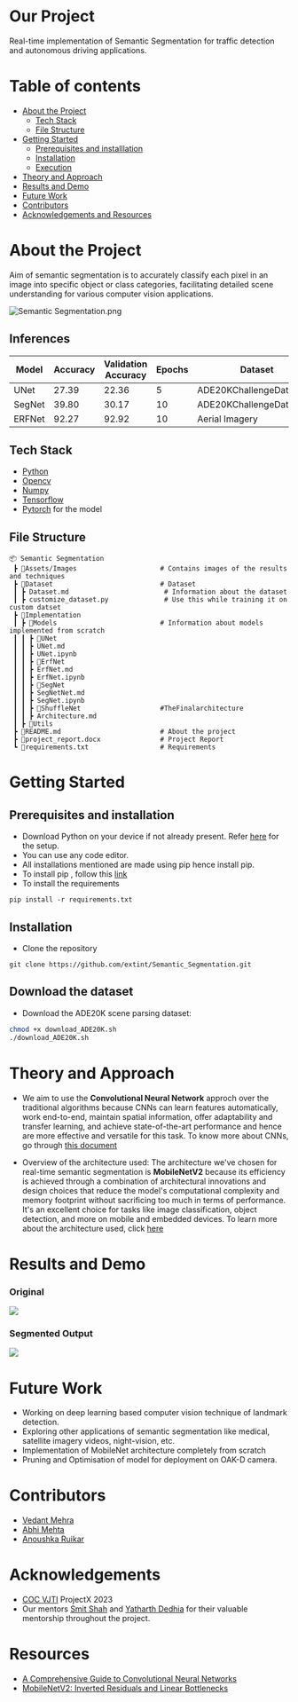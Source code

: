 # Our Project
Real-time implementation of Semantic Segmentation for traffic detection and autonomous driving applications. 
# Table of contents
- [About the Project](#About-the-Project)
  - [Tech Stack](#Tech-Stack)
  - [File Structure](#File-Structure)
- [Getting Started](#Getting-Started)
  - [Prerequisites and installlation](#Prerequisites-and-installlation)
  - [Installation](#Installation)
  - [Execution](#Execution)
- [Theory and Approach](#Theory-and-Approach)
-  [Results and Demo](#Results-and-Demo)
-  [Future Work](#Future-Work)
-  [Contributors](#Contributors)
-  [Acknowledgements and Resources](#Acknowledgements-and-Resources)

# About the Project
Aim of semantic segmentation is to accurately classify each pixel in an image into specific object or class categories, facilitating detailed scene understanding for various computer vision applications.

![Semantic Segmentation.png](https://github.com/extint/Semantic_Segmentation/raw/main/Assets/Images/Semantic_Segmentation.jpg)

## Inferences
| Model | Accuracy| Validation Accuracy|Epochs|Dataset|
|------ |--------|------|--|-----|
|  UNet | 27.39 | 22.36|5 |ADE20KChallengeData2016|
|SegNet | 39.80 | 30.17|10|ADE20KChallengeData2016|
|ERFNet|92.27|92.92|10|Aerial Imagery |
## Tech Stack
- [Python](https://www.python.org/)
- [Opencv](https://opencv.org/)
- [Numpy](https://numpy.org/doc/#)
- [Tensorflow](https://www.tensorflow.org/)
- [Pytorch](https://pytorch.org/)
for the model
## File Structure
```
📦 Semantic Segmentation 
 ┣ 📂Assets/Images                     # Contains images of the results and techniques
 ┣ 📂Dataset                           # Dataset 
 ┃ ┣ Dataset.md                        # Information about the dataset
 ┃ ┣ customize_dataset.py              # Use this while training it on custom datset
 ┣ 📂Implementation                     
 ┃ ┣ 📂Models                          # Information about models implemented from scratch
 ┃ ┃ ┣ 📂UNet
 ┃ ┃ ┣ UNet.md
 ┃ ┃ ┣ UNet.ipynb
 ┃ ┃ ┣ 📂ErfNet
 ┃ ┃ ┣ ErfNet.md
 ┃ ┃ ┣ ErfNet.ipynb
 ┃ ┃ ┣ 📂SegNet
 ┃ ┃ ┣ SegNetNet.md
 ┃ ┃ ┣ SegNet.ipynb
 ┃ ┃ ┣ 📂ShuffleNet                    #TheFinalarchitecture
 ┃ ┃ ┣ Architecture.md
 ┃ ┣ 📂Utils                            
 ┣ 📜README.md                         # About the project
 ┣ 📜project_report.docx               # Project Report
 ┗ 📜requirements.txt                  # Requirements
```

# Getting Started
## Prerequisites and installation
- Download Python on your device if not already present. 
 Refer [here](https://www.python.org/downloads/) for the setup.
- You can use any code editor.
- All installations mentioned are made using pip hence install pip.
- To install pip , follow this [link](https://www.geeksforgeeks.org/how-to-install-pip-on-windows/)
- To install the requirements 
```
pip install -r requirements.txt 
```

## Installation
- Clone the repository
```
git clone https://github.com/extint/Semantic_Segmentation.git
```
## Download the dataset
- Download the ADE20K scene parsing dataset:
```bash
chmod +x download_ADE20K.sh
./download_ADE20K.sh
```

# Theory and Approach
* We aim to use the **Convolutional Neural Network** approch over the traditional algorithms because CNNs can learn features automatically, work end-to-end, maintain spatial information, offer adaptability and transfer learning, and achieve state-of-the-art performance and hence are more effective and versatile for this task.
To know more about CNNs, go through [this document](https://github.com/Anoushka1009/Semantic_Segmentation/blob/d4b1e09b3fe3fc698ec354e0eeb075ec13a15f17/Implementation/Approach.md)

* Overview of the architecture used: 
The architecture we've chosen for real-time semantic segmentation is **MobileNetV2** because its efficiency is achieved through a combination of architectural innovations and design choices that reduce the model's computational complexity and memory footprint without sacrificing too much in terms of performance. It's an excellent choice for tasks like image classification, object detection, and more on mobile and embedded devices.
To learn more about the architecture used, click  [here](https://github.com/Anoushka1009/Semantic_Segmentation/blob/d4b1e09b3fe3fc698ec354e0eeb075ec13a15f17/Implementation/Architecture.md)

# Results and Demo
### Original 
![](https://github.com/extint/Semantic_Segmentation/raw/main/Assets/Images/vjti_studyspace_seg.gif)
### Segmented Output
![](https://github.com/extint/Semantic_Segmentation/raw/main/Assets/Images/vjti_studyspace.gif) 

# Future Work
* Working on deep learning based computer vision technique of landmark detection. 
* Exploring other applications of semantic segmentation like medical, satellite imagery videos, night-vision, etc.
* Implementation of MobileNet architecture completely from scratch
* Pruning and Optimisation of model for deployment on OAK-D camera.

# Contributors
- [Vedant Mehra](https://github.com/extint)
- [Abhi Mehta](https://github.com/MehtaAbhii) 
- [Anoushka Ruikar](https://github.com/Anoushka1009)

# Acknowledgements
 - [COC VJTI]() ProjectX 2023
 - Our mentors [Smit Shah](https://github.com/Smit1603) and [Yatharth Dedhia](https://github.com/YatharthDedhia) for their valuable mentorship throughout the project. 
 
# Resources
 - [A Comprehensive Guide to Convolutional Neural Networks](https://www.v7labs.com/blog/convolutional-neural-networks-guide)
 - [MobileNetV2: Inverted Residuals and Linear Bottlenecks](https://arxiv.org/abs/1801.04381)
 